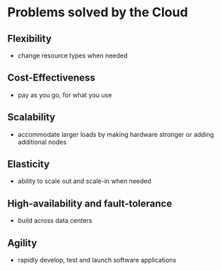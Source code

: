 # Problems solved by the Cloud

## Flexibility

- change resource types when needed

## Cost-Effectiveness

- pay as you go, for what you use

## Scalability

- accommodate larger loads by making hardware stronger or
adding additional nodes

## Elasticity

- ability to scale out and scale-in when needed

## High-availability and fault-tolerance

- build across data centers

## Agility

- rapidly develop, test and launch software applications